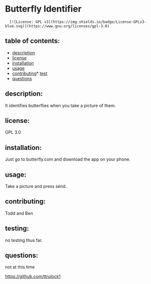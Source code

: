 # Butterfly Identifier
      [![License: GPL v3](https://img.shields.io/badge/License-GPLv3-blue.svg)](https://www.gnu.org/licenses/gpl-3.0)
## table of contents:
* [description](#description)
* [license ](#license)
* [installation](#installation)
* [usage](#usage)
* [contributing](#contributing)* [test](#testing)
* [questions](#questions)

## description:
It identifies butterflies when you take a picture of them.
## license:
GPL 3.0
## installation: 
Just go to butterfly.com and download the app on your phone.
## usage: 
Take a picture and press send.
## contributing: 
Todd and Ben
## testing: 
no testing thus far.
## questions: 
not at this time

https://github.com/ttrulock1


